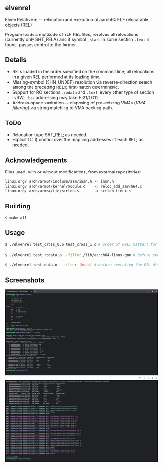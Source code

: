 ## elvenrel

Elven Relativism -- relocation and execution of aarch64 ELF relocatable objects (REL)

Program loads a multitude of ELF REL files, resolves all relocations (currently only SHT_RELA) and if symbol `_start` in some section `.text` is found, passes control to the former.

## Details

* RELs loaded in the order specified on the command line; all relocations in a given REL performed at its loading time.
* Missing-symbol (SHN_UNDEF) resolution via reverse-direction search among the preceding RELs; first-match deterministic.
* Support for RO sections `.rodata` and `.text`; every other type of section is RW; `.bss` addressing may take HI21/LO12.
* Address-space sanitation -- disposing of pre-existing VMAs (*VMA filtering*) via string matching to VMA backing path.

## ToDo

* Relocation type SHT_REL; as needed.
* Explicit (CLI) control over the mapping addresses of each REL; as needed.

## Acknowledgements

Files used, with or without modifications, from external repositories:

	linux.org/ arch/arm64/include/asm/insn.h -> insn.h
	linux.org/ arch/arm64/kernel/module.c    -> reloc_add_aarch64.c
	linux.org/ arch/arm64/lib/strlen.S       -> strlen_linux.s

## Building

	$ make all

## Usage

```sh
$ ./elvenrel test_cross_0.o test_cross_1.o # order of RELs matters for symbol resolution; undefined symbols in later RELs are sought in earlier RELs

$ ./elvenrel test_rodata.o --filter /lib/aarch64-linux-gnu # before executing the REL dispose of VMAs from file mappings containing /lib/aarch64-linux-gnu in the path

$ ./elvenrel test_data.o --filter [heap] # before executing the REL dispose of the VMA designated as `[heap]`, i.e. the process heap
```

## Screenshots

![hello_sample](image/screenshot000.png "hello sample")
![vma_sample](image/screenshot001.png "vma sample")
